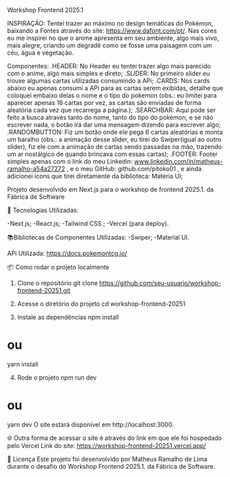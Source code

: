 Workshop Frontend 2025.1

INSPIRAÇÃO: Tentei trazer ao máximo no design temáticas do Pokémon, baixando a Fontes através do site: https://www.dafont.com/pt/. 
Nas cores eu me inspirei no que o anime apresenta em seu ambiente, algo mais vivo, mais alegre, criando um degradê como se fosse uma paisagem com um céu, água e vegetação.


Componentes:
.HEADER: No Header eu tentei trazer algo mais parecido com o anime, algo mais simples e direto;
.SLIDER: No primeiro slider eu trouxe algumas cartas utilizadas consumindo a APi;
.CARDS: Nos cards abaixo eu apenas consumi a APi para as cartas serem exibidas, detalhe que coloquei embaixo delas o nome e o tipo do pokemon 
(obs.: eu limitei para aparecer apenas 16 cartas por vez, as cartas são enviadas de forma aleatória cada vez que recarrega a página.);
.SEARCHBAR: Aqui pode ser feito a busca através tanto do nome, tanto do tipo do pokémon, e se não escrever nada, o botão irá dar uma mensagem dizendo para escrever algo;
.RANDOMBUTTON: Fiz um botão onde ele pega 6 cartas aleatórias e monta um baralho 
(obs.: a animação desse slider, eu tirei do Swiper(igual ao outro slider), fiz ele com a animação de cartas sendo passadas na mão, trazendo um ar nostálgico de quando brincava com essas cartas);
.FOOTER: Footer simples apenas com o link do meu Linkedin: www.linkedin.com/in/matheus-ramalho-a54a27272 , e o meu GitHub: github.com/pitoko01 , e ainda adicionei icons que tirei diretamente da biblioteca: Materia UI;

Projeto desenvolvido em Next.js para o workshop de frontend 2025.1. da Fábrica de Software

🚀 Tecnologias Utilizadas:

-Next.js;
-React.js;
-Tailwind CSS ;
-Vercel (para deploy).

📚Bibliotecas de Componentes Utilizadas:
-Swiper;
-Material UI.

APi Utilizada: https://docs.pokemontcg.io/

📦 Como rodar o projeto localmente

1. Clone o repositório
  git clone https://github.com/seu-usuario/workshop-frontend-20251.git

2. Acesse o diretório do projeto
  cd workshop-frontend-20251

3. Instale as dependências
  npm install
  # ou
  yarn install

4. Rode o projeto
  npm run dev
  # ou
  yarn dev
O site estará disponível em http://localhost:3000.

🌐 Outra forma de acessar o site é através do link em que ele foi hospedado pelo Vercel
Link do site: https://workshop-frontend-20251.vercel.app/

📜 Licença
Este projeto foi desenvolvido por Matheus Ramalho de Lima durante o desafio do Workshop Frontend 2025.1. da Fábrica de Software.
